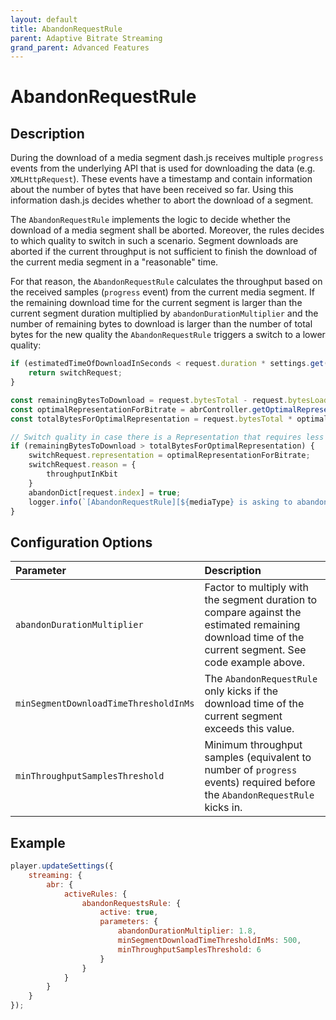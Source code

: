 ```yaml
---
layout: default
title: AbandonRequestRule
parent: Adaptive Bitrate Streaming
grand_parent: Advanced Features
---
```


# AbandonRequestRule

## Description
During the download of a media segment dash.js receives multiple `progress` events from the underlying API that is
used for downloading the data (e.g. `XMLHttpRequest`). These events have a timestamp and contain information about the
number of bytes that have been received so far. Using this information dash.js decides whether to abort the download of
a segment.

The `AbandonRequestRule` implements the logic to decide whether the download of a media segment shall be aborted.
Moreover, the rules decides to which quality to switch in such a scenario. Segment downloads are aborted if the current
throughput is not
sufficient to finish the download of the current media segment in a "reasonable" time.

For that reason, the `AbandonRequestRule` calculates the throughput based on the received samples (`progress` event)
from the current media segment. If the remaining download time for the current segment is larger than the current
segment duration multiplied
by `abandonDurationMultiplier` and the number of remaining bytes to download is larger than the number of total bytes
for the new quality the `AbandonRequestRule` triggers a switch to a lower quality:

```js
if (estimatedTimeOfDownloadInSeconds < request.duration * settings.get().streaming.abr.rules.abandonRequestsRule.parameters.abandonDurationMultiplier || abrController.isPlayingAtLowestQuality(representation)) {
    return switchRequest;
}

const remainingBytesToDownload = request.bytesTotal - request.bytesLoaded;
const optimalRepresentationForBitrate = abrController.getOptimalRepresentationForBitrate(mediaInfo, throughputInKbit, true);
const totalBytesForOptimalRepresentation = request.bytesTotal * optimalRepresentationForBitrate.bitrateInKbit / currentRequestedRepresentation.bitrateInKbit;

// Switch quality in case there is a Representation that requires less bytes to download
if (remainingBytesToDownload > totalBytesForOptimalRepresentation) {
    switchRequest.representation = optimalRepresentationForBitrate;
    switchRequest.reason = {
        throughputInKbit
    }
    abandonDict[request.index] = true;
    logger.info(`[AbandonRequestRule][${mediaType} is asking to abandon and switch to quality to ${optimalRepresentationForBitrate.absoluteIndex}. The measured bandwidth was ${throughputInKbit} kbit/s`);
}
```

## Configuration Options

| Parameter                                     | Description                                                                                                                                           |
|:--------------------------------------|:------------------------------------------------------------------------------------------------------------------------------------------------------|
| `abandonDurationMultiplier`           | Factor to multiply with the segment duration to compare against the estimated remaining download time of the current segment. See code example above. |
| `minSegmentDownloadTimeThresholdInMs` | The `AbandonRequestRule` only kicks if the download time of the current segment exceeds this value.                                                   |
| `minThroughputSamplesThreshold`       | Minimum throughput samples (equivalent to number of `progress` events) required before the `AbandonRequestRule` kicks in.                             |


## Example

```js
player.updateSettings({
    streaming: {
        abr: {
            activeRules: {
                abandonRequestsRule: {
                    active: true,
                    parameters: {
                        abandonDurationMultiplier: 1.8,
                        minSegmentDownloadTimeThresholdInMs: 500,
                        minThroughputSamplesThreshold: 6
                    }
                }
            }
        }
    }
});
```
